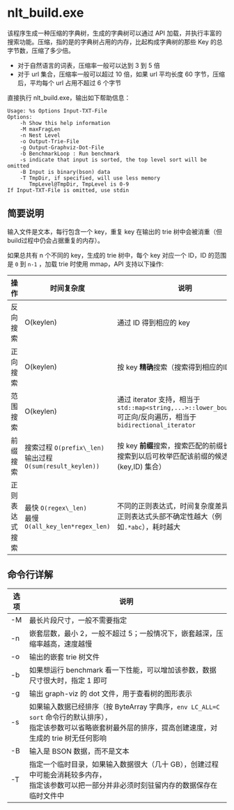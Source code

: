 # nlt\_build.exe

该程序生成一种压缩的字典树，生成的字典树可以通过 API 加载，并执行丰富的搜索功能。压缩，指的是的字典树占用的内存，比起构成字典树的那些 Key 的总字节数，压缩了多少倍。

  * 对于自然语言的词表，压缩率一般可以达到 3 到 5 倍
  * 对于 url 集合，压缩率一般可以超过 10 倍，如果 url 平均长度 60 字节，压缩后，平均每个 url 占用不超过 6 个字节

直接执行 nlt\_build.exe，输出如下帮助信息：
```
Usage: %s Options Input-TXT-File
Options:
    -h Show this help information
    -M maxFragLen
    -n Nest Level
    -o Output-Trie-File
    -g Output-Graphviz-Dot-File
    -b BenchmarkLoop : Run benchmark
    -s indicate that input is sorted, the top level sort will be omitted
    -B Input is binary(bson) data
    -T TmpDir, if specified, will use less memory
       TmpLevel@TmpDir, TmpLevel is 0-9
If Input-TXT-File is omitted, use stdin
```

## 简要说明

输入文件是文本，每行包含一个 key，重复 key 在输出的 trie 树中会被消重（但build过程中仍会占据重复的内存）。

如果总共有 n 个不同的 key，生成的 trie 树中，每个 key 对应一个 ID，ID 的范围是 `0` 到 `n-1` ，加载 trie 时使用 mmap，API 支持以下操作:

|操作|时间复杂度| 说明 |
------|-------|------|
反向搜索|O(keylen)|通过 ID 得到相应的 key|
正向搜索|O(keylen)| 按 key **精确**搜索（搜索得到相应的ID）|
范围搜索|O(keylen)| 通过 iterator 支持，相当于 `std::map<string,...>::lower_bound(key)`<br>可正向/反向遍历，相当于 `bidirectional_iterator`|
前缀搜索|搜索过程 `O(prefix\_len)`<br>输出过程 `O(sum(result_keylen))`|按 key **前缀**搜索，搜索匹配的前缀长度，<br>搜索到以后可枚举匹配该前缀的候选 (key,ID) 集合）|
正则表达式<br>搜索|最快 `O(regex\_len)`<br>最慢 `O(all_key_len*regex_len)`|不同的正则表达式，时间复杂度差异较大<br>正则表达式头部不确定性越大（例如`.*abc`），耗时越大|

## 命令行详解
| 选项 | 说明 |
-----|-----|
-M | 最长片段尺寸，一般不需要指定|
-n | 嵌套层数，最小 2，一般不超过 5；一般情况下，嵌套越深，压缩率越高，速度越慢|
-o | 输出的嵌套 trie 树文件 |
-b | 如果想运行 benchmark 看一下性能，可以增加该参数，数据尺寸很大时，指定 1 即可|
-g | 输出 graph-viz 的 dot 文件，用于查看树的图形表示|
-s | 如果输入数据已经排序（按 ByteArray 字典序，`env LC_ALL=C sort` 命令行的默认排序），<br>指定该参数可以省略嵌套树最外层的排序，提高创建速度，对生成的 trie 树无任何影响|
-B | 输入是 BSON 数据，而不是文本|
-T | 指定一个临时目录，如果输入数据很大（几十 GB），创建过程中可能会消耗较多内存，<br>指定该参数可以把一部分并非必须时刻驻留内存的数据保存在临时文件中 |
